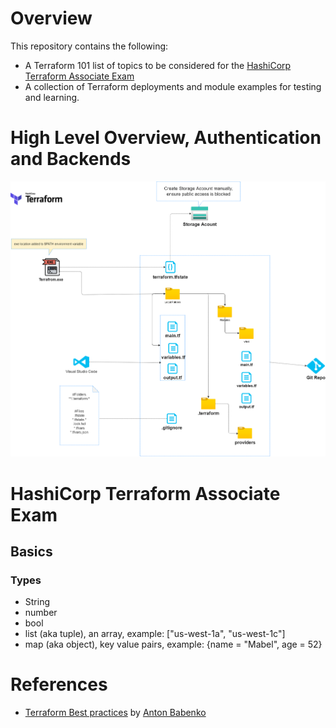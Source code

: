 # Overview

This repository contains the following:

- A Terraform 101 list of topics to be considered for the [HashiCorp Terraform Associate Exam](https://www.hashicorp.com/certification/terraform-associate)
- A collection of Terraform deployments and module examples for testing and learning.




# High Level  Overview, Authentication and Backends

![High Level  Overview, Authentication and Backends Diagram](Diagrams/HighLevelArchitecture.drawio.png)



# HashiCorp Terraform Associate Exam

## Basics

### Types

- String
- number
- bool
- list (aka tuple), an array, example: ["us-west-1a", "us-west-1c"]
- map (aka object), key value pairs, example: {name = "Mabel", age = 52}




# References

- [Terraform Best practices](https://www.terraform-best-practices.com/) by [Anton Babenko](https://twitter.com/antonbabenko)